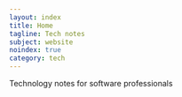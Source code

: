 ```yaml
---
layout: index
title: Home
tagline: Tech notes
subject: website
noindex: true
category: tech
---
```


Technology notes for software professionals
